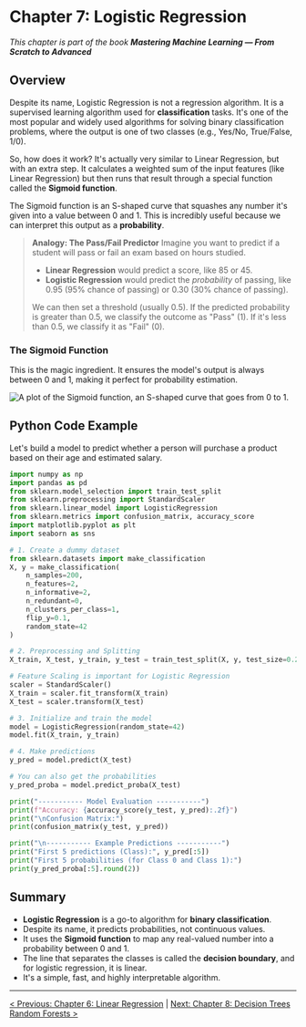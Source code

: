 # Chapter 7: Logistic Regression

_This chapter is part of the book **Mastering Machine Learning — From Scratch to Advanced**_

## Overview

Despite its name, Logistic Regression is not a regression algorithm. It is a supervised learning algorithm used for **classification** tasks. It's one of the most popular and widely used algorithms for solving binary classification problems, where the output is one of two classes (e.g., Yes/No, True/False, 1/0).

So, how does it work? It's actually very similar to Linear Regression, but with an extra step. It calculates a weighted sum of the input features (like Linear Regression) but then runs that result through a special function called the **Sigmoid function**.

The Sigmoid function is an S-shaped curve that squashes any number it's given into a value between 0 and 1. This is incredibly useful because we can interpret this output as a **probability**.

> **Analogy: The Pass/Fail Predictor**
> Imagine you want to predict if a student will pass or fail an exam based on hours studied.
> - **Linear Regression** would predict a score, like 85 or 45.
> - **Logistic Regression** would predict the *probability* of passing, like 0.95 (95% chance of passing) or 0.30 (30% chance of passing).
>
> We can then set a threshold (usually 0.5). If the predicted probability is greater than 0.5, we classify the outcome as "Pass" (1). If it's less than 0.5, we classify it as "Fail" (0).

### The Sigmoid Function

This is the magic ingredient. It ensures the model's output is always between 0 and 1, making it perfect for probability estimation.

![A plot of the Sigmoid function, an S-shaped curve that goes from 0 to 1.](./images/sigmoid_function.png)

## Python Code Example

Let's build a model to predict whether a person will purchase a product based on their age and estimated salary.

```python
import numpy as np
import pandas as pd
from sklearn.model_selection import train_test_split
from sklearn.preprocessing import StandardScaler
from sklearn.linear_model import LogisticRegression
from sklearn.metrics import confusion_matrix, accuracy_score
import matplotlib.pyplot as plt
import seaborn as sns

# 1. Create a dummy dataset
from sklearn.datasets import make_classification
X, y = make_classification(
    n_samples=200,
    n_features=2,
    n_informative=2,
    n_redundant=0,
    n_clusters_per_class=1,
    flip_y=0.1,
    random_state=42
)

# 2. Preprocessing and Splitting
X_train, X_test, y_train, y_test = train_test_split(X, y, test_size=0.25, random_state=42)

# Feature Scaling is important for Logistic Regression
scaler = StandardScaler()
X_train = scaler.fit_transform(X_train)
X_test = scaler.transform(X_test)

# 3. Initialize and train the model
model = LogisticRegression(random_state=42)
model.fit(X_train, y_train)

# 4. Make predictions
y_pred = model.predict(X_test)

# You can also get the probabilities
y_pred_proba = model.predict_proba(X_test)

print("----------- Model Evaluation -----------")
print(f"Accuracy: {accuracy_score(y_test, y_pred):.2f}")
print("\nConfusion Matrix:")
print(confusion_matrix(y_test, y_pred))

print("\n----------- Example Predictions -----------")
print("First 5 predictions (Class):", y_pred[:5])
print("First 5 probabilities (for Class 0 and Class 1):")
print(y_pred_proba[:5].round(2))
```

## Summary

- **Logistic Regression** is a go-to algorithm for **binary classification**.
- Despite its name, it predicts probabilities, not continuous values.
- It uses the **Sigmoid function** to map any real-valued number into a probability between 0 and 1.
- The line that separates the classes is called the **decision boundary**, and for logistic regression, it is linear.
- It's a simple, fast, and highly interpretable algorithm.

---

[< Previous: Chapter 6: Linear Regression](./chapter-06-linear-regression.md) | [Next: Chapter 8: Decision Trees Random Forests >](./chapter-08-decision-trees-random-forests.md)